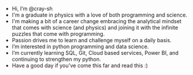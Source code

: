 - Hi, I’m @cray-sh
- I'm a graduate in physics with a love of both programming and science.
- I'm making a bit of a career change embracing the analytical mindset that comes with science (and physics) and joining it with the infinite puzzles that come with programming.
- Passion drives me to learn and challenge myself on a daily basis.
- I’m interested in python programming and data science.
- I’m currently learning SQL, Git, Cloud based services, Power BI, and continuing to strengthen my python.
- Have a good day if you've come this far and read this :)

<!---
cray-sh/cray-sh is a ✨ special ✨ repository because its `README.md` (this file) appears on your GitHub profile.
You can click the Preview link to take a look at your changes.
--->
